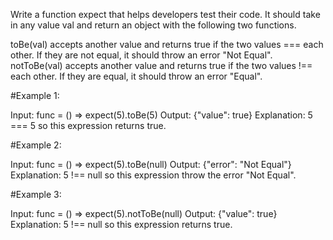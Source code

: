 Write a function expect that helps developers test their code. It should take in any value val and return an object with the following two functions.

toBe(val) accepts another value and returns true if the two values === each other. If they are not equal, it should throw an error "Not Equal".
notToBe(val) accepts another value and returns true if the two values !== each other. If they are equal, it should throw an error "Equal".
 

#Example 1:

Input: func = () => expect(5).toBe(5)
Output: {"value": true}
Explanation: 5 === 5 so this expression returns true.

#Example 2:

Input: func = () => expect(5).toBe(null)
Output: {"error": "Not Equal"}
Explanation: 5 !== null so this expression throw the error "Not Equal".

#Example 3:

Input: func = () => expect(5).notToBe(null)
Output: {"value": true}
Explanation: 5 !== null so this expression returns true.
